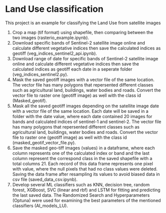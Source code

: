 # Land Use classification
This project is an example for classifying the Land Use from satellite images
1. Crop a map (tif format) using shapefile, then comparing between the two images (rasterio_example.ipynb).
2. Download specific bands of Sentinel-2 satellite image online and calculate different vegetative indices then save the calculated indices as geotiff (veg_indices_sentinel2_api.ipynb).
3. Download range of date for specific bands of Sentinel-2 satellite image online and calculate different vegetative indices then save the calculated indices as geotiff each date in a seperate folder (veg_indices_sentinel2.py).
4. Mask the saved geotiff images with a vector file of the same location. The vector file has many polygons that repersented different classes such as agricultural land, buildings, water bodies and roads. Convert the vector file to raster one (geotiff image) as well with the class id (Masked_geotif).
5. Mask all the saved geotiff images depending on the satellite image date with a vector file of the same location. Each date will be saved in a folder with the date value, where each date contained 20 images for bands and calculated indices of sentinel-1 and sentinel-2. The vector file has many polygons that repersented different classes such as agricultural land, buildings, water bodies and roads. Convert the vector file to raster one (geotiff image) as well with the class id (masked_geotif_vector_file.py).
6. Save the masked geo-tiff images (values) in a dataframe, where each column represents one of the calculated index or band and the last column represent the correspond class in the saved shapefile with a total columns 21. Each record of this data frame represents one pixel with value, where the null pixels that had no class values were deleted. Saving the data frame after resampling its values to avoid biased data in csv file (saved_data_csv.ipynb). 
7. Develop several ML classifiers such as KNN, decision tree, random forest, XGBoost, SVC (linear and rbf) and LSTM for fitting and predicting the last saved data. The Randomized Search and Hyperparameters (Optuna) were used for examining the best parameters of the mentioned classifiers (AI_models_LU).
